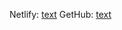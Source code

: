 Netlify: [text](https://fantastic-faun-fe0cec.netlify.app/)
GetHub: [text](https://github.com/Johan-Lofberg/flag-app.git)
